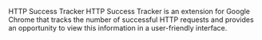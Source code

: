 HTTP Success Tracker
HTTP Success Tracker is an extension for Google Chrome that tracks the number of successful HTTP requests and provides an opportunity to view this information in a user-friendly interface.
